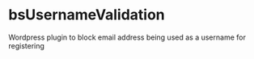 # bsUsernameValidation
Wordpress plugin to block email address being used as a username for registering 

